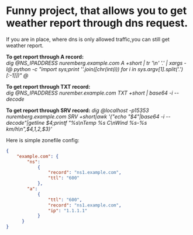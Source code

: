 # Funny project, that allows you to get weather report through dns request.
If you are in place, where dns is only allowed traffic,you can still get weather report.
  

**To get report through A record:**    
 *dig @NS_IPADDRESS nuremberg.example.com A +short | tr '\n' '.' | xargs -I@ python -c "import sys;print ''.join([chr(int(i)) for i in sys.argv[1].split('.')[:-1]])" @*

**To get report through TXT record:**    
*dig @NS_IPADDRESS nurember.example.com TXT +short | base64 -i --decode*

**To get report through SRV record:**
*dig @localhost -p15353 nuremberg.example.com SRV +short|awk '{"echo "$4"|base64 -i --decode"|getline $4;printf "%s\nTemp %s C\nWind %s-%s km/h\n",$4,$1,$2,$3}'*

Here is simple zonefile config:  
```json
{
    "example.com": {
        "ns":
            {
                "record": "ns1.example.com",
                "ttl": "600"
            },
        "a":
            {
                "ttl": "600",
                "record": "ns1.example.com",
                "ip": "1.1.1.1"
            }
      }
}
```
